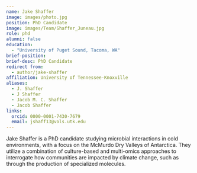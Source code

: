 ```yaml
---
name: Jake Shaffer
image: images/photo.jpg
position: PhD Candidate
image: images/Team/Shaffer_Juneau.jpg
role: phd
alumni: false
education: 
  - "University of Puget Sound, Tacoma, WA"
brief-position:
brief-desc: PhD Candidate
redirect from:
  - author/jake-shaffer
affiliation: University of Tennessee-Knoxville
aliases:
  - J. Shaffer
  - J Shaffer
  - Jacob M. C. Shaffer
  - Jacob Shaffer
links:
  orcid: 0000-0001-7430-7679
  email: jshaff13@vols.utk.edu
---
```


Jake Shaffer is a PhD candidate studying microbial interactions in cold environments, with a focus on the McMurdo Dry Valleys of Antarctica. They utilize a combination of culture-based and multi-omics approaches to interrogate how communities are impacted by climate change, such as through the production of specialized molecules.
